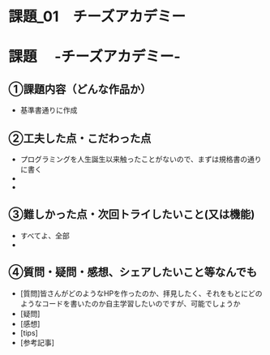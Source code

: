# 課題_01　チーズアカデミー
# 課題　 -チーズアカデミー-

## ①課題内容（どんな作品か）
- 基準書通りに作成

## ②工夫した点・こだわった点
- プログラミングを人生誕生以来触ったことがないので、まずは規格書の通りに書く
- 
- 

## ③難しかった点・次回トライしたいこと(又は機能)
- すべてよ、全部
- 

## ④質問・疑問・感想、シェアしたいこと等なんでも
- [質問]皆さんがどのようなHPを作ったのか、拝見したく、それをもとにどのようなコードを書いたのか自主学習したいのですが、可能でしょうか
- [疑問]
- [感想]
- [tips]
- [参考記事]

